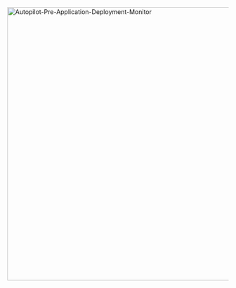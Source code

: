 <img width="1536" height="624" alt="Autopilot-Pre-Application-Deployment-Monitor" src="https://github.com/user-attachments/assets/59f6f71a-790b-4900-8117-6bc9eb2113d3" />

